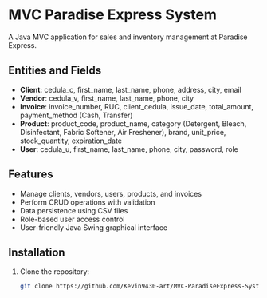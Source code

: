 # MVC Paradise Express System

A Java MVC application for sales and inventory management at Paradise Express.

## Entities and Fields

- **Client**: cedula_c, first_name, last_name, phone, address, city, email  
- **Vendor**: cedula_v, first_name, last_name, phone, city  
- **Invoice**: invoice_number, RUC, client_cedula, issue_date, total_amount, payment_method (Cash, Transfer)  
- **Product**: product_code, product_name, category (Detergent, Bleach, Disinfectant, Fabric Softener, Air Freshener), brand, unit_price, stock_quantity, expiration_date  
- **User**: cedula_u, first_name, last_name, phone, city, password, role  

## Features

- Manage clients, vendors, users, products, and invoices  
- Perform CRUD operations with validation  
- Data persistence using CSV files  
- Role-based user access control  
- User-friendly Java Swing graphical interface  

## Installation

1. Clone the repository:  
   ```bash
   git clone https://github.com/Kevin9430-art/MVC-ParadiseExpress-System.git